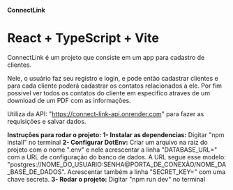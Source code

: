 **ConnectLink**
# React + TypeScript + Vite

ConnectLink é um projeto que consiste em um app para cadastro de clientes.

Nele, o usuário faz seu registro e login, e pode então cadastrar clientes e para cada cliente poderá cadastrar os contatos relacionados a ele. Por fim possivel ver todos os contatos do cliente em especifico atraves de um download de um PDF com as informações.

Utiliza da API: "https://connect-link-api.onrender.com" para fazer as requisições e salvar dados.

**Instruções para rodar o projeto:**
**1- Instalar as dependencias:** Digitar "npm install" no terminal
**2- Configurar DotEnv:** Criar um arquivo na raiz do projeto com o nome ".env" e nele acrescentar a linha "DATABASE_URL=" com a URL de configuração do banco de dados. A URL segue esse modelo: "postgres://NOME_DO_USUARIO:SENHA@PORTA_DE_CONEXÃO/NOME_DA_BASE_DE_DADOS". Acrescentar também a linha "SECRET_KEY=" com uma chave secreta.
**3- Rodar o projeto:** Digitar "npm run dev" no terminal
